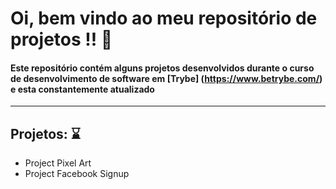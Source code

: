 Oi, bem vindo ao meu repositório de projetos !! :rocket:
==========================

#### Este repositório contém alguns projetos desenvolvidos durante o curso de desenvolvimento de software em [Trybe] (https://www.betrybe.com/) e esta constantemente atualizado
---

## Projetos: :hourglass:
   
   * Project Pixel Art
   * Project Facebook Signup
  

